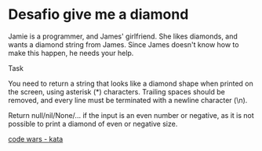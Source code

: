 # Desafio give me a diamond

Jamie is a programmer, and James' girlfriend. She likes diamonds, and wants a diamond string from James. Since James doesn't know how to make this happen, he needs your help.

Task

You need to return a string that looks like a diamond shape when printed on the screen, using asterisk (*) characters. Trailing spaces should be removed, and every line must be terminated with a newline character (\n).

Return null/nil/None/... if the input is an even number or negative, as it is not possible to print a diamond of even or negative size.

[code wars - kata](https://www.codewars.com/kata/5503013e34137eeeaa001648)
